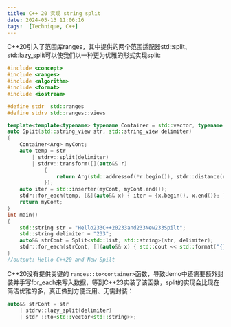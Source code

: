 ```yaml
---
title: C++ 20 实现 string split
date: 2024-05-13 11:06:16
tags:  [Technique, C++]
---
```


C++20引入了范围库ranges，其中提供的两个范围适配器std::split、std::lazy_split可以使我们以一种更为优雅的形式实现split:

```cpp
#include <concept>
#include <ranges>
#include <algorithm>
#include <format>
#include <iostream>

#define stdr  std::ranges
#define stdrv std::ranges::views

template<template<typename> typename Container = std::vector, typename Arg = std::string_view>
auto Split(std::string_view str, std::string_view delimiter)
{
	Container<Arg> myCont;
	auto temp = str 
		| stdrv::split(delimiter)
		| stdrv::transform([](auto&& r)
			{
				return Arg(std::addressof(*r.begin()), stdr::distance(r));
			});
	auto iter = std::inserter(myCont, myCont.end());
	stdr::for_each(temp, [&](auto&& x) { iter = {x.begin(), x.end()}; });
	return myCont;
}
int main()
{
	std::string str = "Hello233C++20233and233New233Spilt";
	std::string delimiter = "233";
	auto&& strCont = Split<std::list, std::string>(str, delimiter);
	stdr::for_each(strCont, [](auto&& x) { std::cout << std::format("{} ", x); });
}
//output: Hello C++20 and New Spilt
```

C++20没有提供关键的 `ranges::to<container>`函数，导致demo中还需要额外封装并手写for_each来写入数据，等到C++23实装了该函数，split的实现会比现在简洁优雅的多，真正做到方便泛用、无需封装：

```cpp
auto&& strCont = str
	| stdrv::lazy_split(delimiter)
	| stdr ::to<std::vector<std::string>>;
```